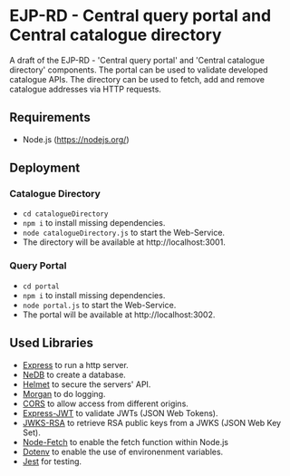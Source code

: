 # EJP-RD - Central query portal and Central catalogue directory

A draft of the EJP-RD - 'Central query portal' and 'Central catalogue directory' components. 
The portal can be used to validate developed catalogue APIs. 
The directory can be used to fetch, add and remove catalogue addresses via HTTP requests.

## Requirements

- Node.js (https://nodejs.org/)

## Deployment

### Catalogue Directory

- `cd catalogueDirectory`
- `npm i` to install missing dependencies.
- `node catalogueDirectory.js` to start the Web-Service.
- The directory will be available at http://localhost:3001.

### Query Portal

- `cd portal`
- `npm i` to install missing dependencies.
- `node portal.js` to start the Web-Service.
- The portal will be available at http://localhost:3002.

## Used Libraries

- [Express](https://expressjs.com/ "https://expressjs.com/") to run a http server.
- [NeDB](https://dbdb.io/db/nedb "https://dbdb.io/db/nedb") to create a database.
- [Helmet](https://helmetjs.github.io/ "https://helmetjs.github.io/") to secure the servers' API.
- [Morgan](https://www.npmjs.com/package/morgan "https://www.npmjs.com/package/morgan") to do logging.
- [CORS](https://expressjs.com/en/resources/middleware/cors.html "https://expressjs.com/en/resources/middleware/cors.html") to allow access from different origins.
- [Express-JWT](https://github.com/auth0/express-jwt "https://github.com/auth0/express-jwt") to validate JWTs (JSON Web Tokens).
- [JWKS-RSA](https://github.com/auth0/node-jwks-rsa "https://github.com/auth0/node-jwks-rsa") to retrieve RSA public keys from a JWKS (JSON Web Key Set).
- [Node-Fetch](https://www.npmjs.com/package/node-fetch "https://www.npmjs.com/package/node-fetch") to enable the fetch function within Node.js
- [Dotenv](https://www.npmjs.com/package/dotenv "https://www.npmjs.com/package/dotenv") to enable the use of environenment variables.
- [Jest](https://www.npmjs.com/package/jest "https://www.npmjs.com/package/jest") for testing.
